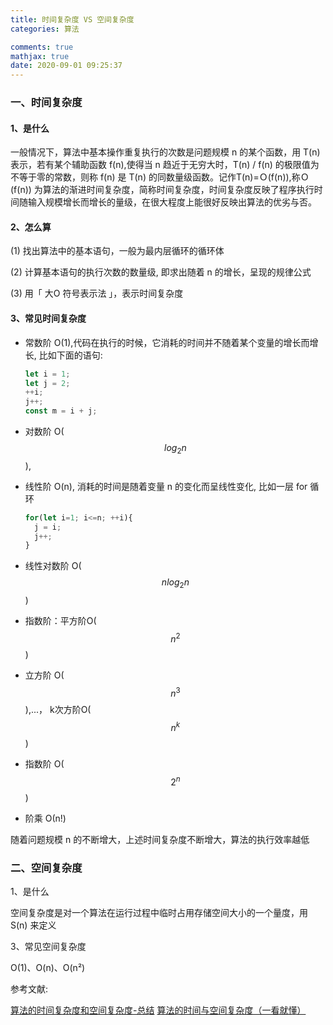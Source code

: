 ```yaml
---
title: 时间复杂度 VS 空间复杂度
categories: 算法

comments: true
mathjax: true
date: 2020-09-01 09:25:37
---
```

### 一、时间复杂度

#### 1、是什么

一般情况下，算法中基本操作重复执行的次数是问题规模 n 的某个函数，用 T(n) 表示，若有某个辅助函数 f(n),使得当 n 趋近于无穷大时，T(n) / f(n) 的极限值为不等于零的常数，则称 f(n) 是 T(n) 的同数量级函数。记作T(n)=Ｏ(f(n)),称Ｏ(f(n)) 为算法的渐进时间复杂度，简称时间复杂度，时间复杂度反映了程序执行时间随输入规模增长而增长的量级，在很大程度上能很好反映出算法的优劣与否。

#### 2、怎么算

(1) 找出算法中的基本语句，一般为最内层循环的循环体

(2) 计算基本语句的执行次数的数量级, 即求出随着 n 的增长，呈现的规律公式

(3) 用「 大O 符号表示法 」，表示时间复杂度

#### 3、常见时间复杂度

- 常数阶 O(1),代码在执行的时候，它消耗的时间并不随着某个变量的增长而增长, 比如下面的语句:

  ```js
  let i = 1;
  let j = 2;
  ++i;
  j++;
  const m = i + j;
  ```

- 对数阶 O($$log_2n$$), 

- 线性阶 O(n), 消耗的时间是随着变量 n 的变化而呈线性变化, 比如一层 for 循环

  ```js
  for(let i=1; i<=n; ++i){
    j = i;
    j++;
  }
  ```
  
- 线性对数阶 O($$nlog_2n$$)
  
- 指数阶：平方阶O($$n^2$$)
  
- 立方阶 O($$n^3$$),...， k次方阶O($$n^k$$)
  
- 指数阶 O($$2^n$$)

- 阶乘 Ο(n!)
  
随着问题规模 n 的不断增大，上述时间复杂度不断增大，算法的执行效率越低

### 二、空间复杂度

1、是什么

空间复杂度是对一个算法在运行过程中临时占用存储空间大小的一个量度，用 S(n) 来定义

3、常见空间复杂度

O(1)、O(n)、O(n²)

参考文献:

[算法的时间复杂度和空间复杂度-总结](https://blog.csdn.net/zolalad/article/details/11848739)
[算法的时间与空间复杂度（一看就懂）](https://zhuanlan.zhihu.com/p/50479555)